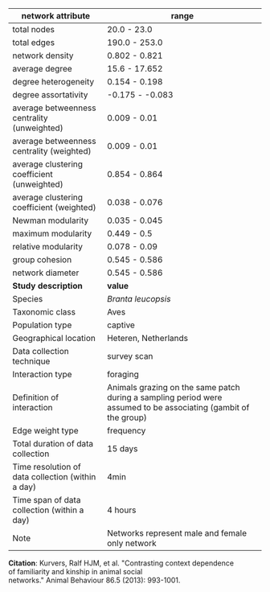 network attribute|range
---|---
total nodes|20.0 - 23.0
total edges|190.0 - 253.0
network density|0.802 - 0.821
average degree|15.6 - 17.652
degree heterogeneity|0.154 - 0.198
degree assortativity|-0.175 - -0.083
average betweenness centrality (unweighted)|0.009 - 0.01
average betweenness centrality (weighted)|0.009 - 0.01
average clustering coefficient (unweighted)|0.854 - 0.864
average clustering coefficient (weighted)|0.038 - 0.076
Newman modularity|0.035 - 0.045
maximum modularity|0.449 - 0.5
relative modularity|0.078 - 0.09
group cohesion|0.545 - 0.586
network diameter|0.545 - 0.586
**Study description**|**value**
Species|*Branta leucopsis*
Taxonomic class|Aves
Population type|captive
Geographical location|Heteren, Netherlands
Data collection technique|survey scan
Interaction type|foraging
Definition of interaction|Animals grazing on the same patch during a sampling period were assumed to be associating (gambit of the group)
Edge weight type|frequency
Total duration of data collection|15 days
Time resolution of data collection (within a day)|4min
Time span of data collection (within a day)|4 hours
Note|Networks represent male and female only network
**Citation**: Kurvers, Ralf HJM, et al. "Contrasting context dependence <br> of familiarity and kinship in animal social <br> networks." Animal Behaviour 86.5 (2013): 993-1001.